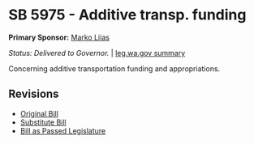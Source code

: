 # SB 5975 - Additive transp. funding
**Primary Sponsor:** [Marko Liias](/person/leg/marko.liias.md)

*Status: Delivered to Governor.* | [leg.wa.gov summary](https://app.leg.wa.gov/billsummary?BillNumber=5975&Year=2021)

Concerning additive transportation funding and appropriations.

## Revisions
* [Original Bill](1/)
* [Substitute Bill](S/)
* [Bill as Passed Legislature](S.PL/)